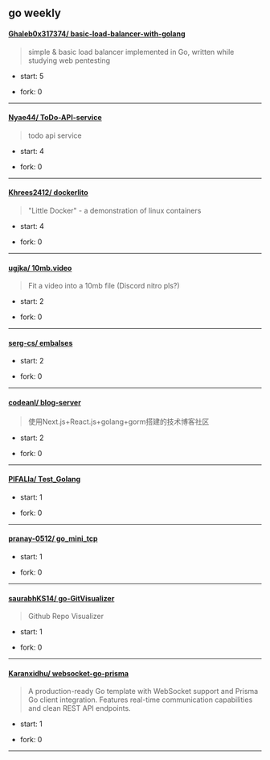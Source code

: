 ## go weekly

#### [Ghaleb0x317374/ basic-load-balancer-with-golang](https://github.com/Ghaleb0x317374/basic-load-balancer-with-golang)
>  simple & basic load balancer implemented in Go, written while studying web pentesting
+ start: 5
+ fork: 0
---
#### [Nyae44/ ToDo-API-service](https://github.com/Nyae44/ToDo-API-service)
>  todo api service
+ start: 4
+ fork: 0
---
#### [Khrees2412/ dockerlito](https://github.com/Khrees2412/dockerlito)
>  "Little Docker" - a demonstration of linux containers
+ start: 4
+ fork: 0
---
#### [ugjka/ 10mb.video](https://github.com/ugjka/10mb.video)
>  Fit a video into a 10mb file (Discord nitro pls?)
+ start: 2
+ fork: 0
---
#### [serg-cs/ embalses](https://github.com/serg-cs/embalses)
>  
+ start: 2
+ fork: 0
---
#### [codeanl/ blog-server](https://github.com/codeanl/blog-server)
>  使用Next.js+React.js+golang+gorm搭建的技术博客社区
+ start: 2
+ fork: 0
---
#### [PIFALIa/ Test_Golang](https://github.com/PIFALIa/Test_Golang)
>  
+ start: 1
+ fork: 0
---
#### [pranay-0512/ go_mini_tcp](https://github.com/pranay-0512/go_mini_tcp)
>  
+ start: 1
+ fork: 0
---
#### [saurabhKS14/ go-GitVisualizer](https://github.com/saurabhKS14/go-GitVisualizer)
>  Github Repo Visualizer
+ start: 1
+ fork: 0
---
#### [Karanxidhu/ websocket-go-prisma](https://github.com/Karanxidhu/websocket-go-prisma)
>  A production-ready Go template with WebSocket support and Prisma Go client integration. Features real-time communication capabilities and clean REST API endpoints.
+ start: 1
+ fork: 0
---